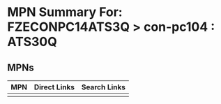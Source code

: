 



# MPN Summary For: FZECONPC14ATS3Q > con-pc104 : ATS30Q

## MPNs
  

|MPN|Direct Links|Search Links|
| :--- | :--- | :--- |
||||
